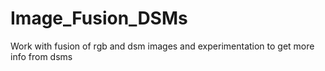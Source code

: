 # Image_Fusion_DSMs
Work with fusion of rgb and dsm images and experimentation to get more info from dsms
